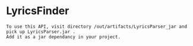 # LyricsFinder
    To use this API, visit directory /out/artifacts/LyricsParser_jar and pick up LyricsParser.jar .
    Add it as a jar dependancy in your project.     
